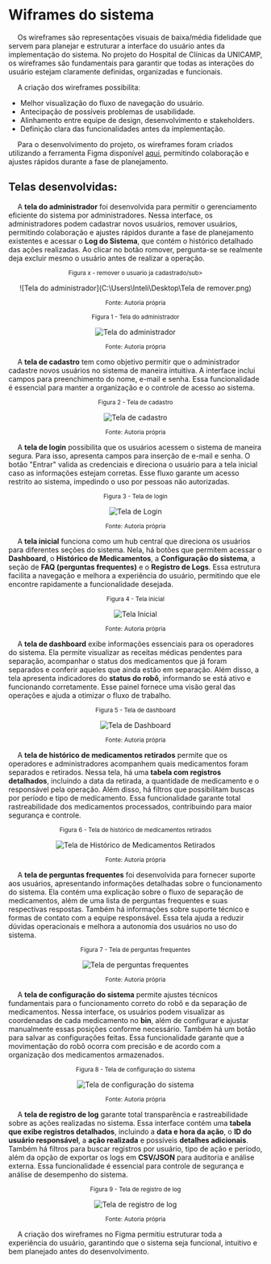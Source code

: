 
# Wiframes do sistema

&emsp; Os wireframes são representações visuais de baixa/média fidelidade que servem para planejar e estruturar a interface do usuário antes da implementação do sistema. No projeto do Hospital de Clínicas da UNICAMP, os wireframes são fundamentais para garantir que todas as interações do usuário estejam claramente definidas, organizadas e funcionais.

&emsp; A criação dos wireframes possibilita:
- Melhor visualização do fluxo de navegação do usuário.
- Antecipação de possíveis problemas de usabilidade.
- Alinhamento entre equipe de design, desenvolvimento e stakeholders.
- Definição clara das funcionalidades antes da implementação.

&emsp; Para o desenvolvimento do projeto, os wireframes foram criados utilizando a ferramenta Figma disponível [aqui](https://www.figma.com/design/VC279wQYR3rNGB6Fq039xc/Wireframe?node-id=54-1974&t=BtGMs9saMKxiIiXU-1), permitindo colaboração e ajustes rápidos durante a fase de planejamento.

## Telas desenvolvidas: 

&emsp; A **tela do administrador** foi desenvolvida para permitir o gerenciamento eficiente do sistema por administradores. Nessa interface, os administradores podem cadastrar novos usuários, remover usuários, permitindo colaboração e ajustes rápidos durante a fase de planejamento existentes e acessar o **Log do Sistema**, que contém o histórico detalhado das ações realizadas. Ao clicar no botão romover, pergunta-se se realmente deja excluir mesmo o usuário antes de realizar a operação.

<div align="center" width="100%">

<sub>Figura x - remover o usuario ja cadastrado/sub>

![Tela do administrador](C:\Users\Inteli\Desktop\Tela de remover.png)

<sup>Fonte: Autoria própria </sup>

</div>

<div align="center" width="100%">

<sub>Figura 1 - Tela do administrador</sub>

![Tela do administrador](/img/UX/TelaADM.png)

<sup>Fonte: Autoria própria </sup>

</div>

&emsp; A **tela de cadastro** tem como objetivo permitir que o administrador cadastre novos usuários no sistema de maneira intuitiva. A interface inclui campos para preenchimento do nome, e-mail e senha. Essa funcionalidade é essencial para manter a organização e o controle de acesso ao sistema.

<div align="center" width="100%">

<sub>Figura 2 - Tela de cadastro</sub>

![Tela de cadastro](/img/UX/TelaCadastro.png)

<sup>Fonte: Autoria própria </sup>

</div>

&emsp; A **tela de login** possibilita que os usuários acessem o sistema de maneira segura. Para isso, apresenta campos para inserção de e-mail e senha. O botão "Entrar" valida as credenciais e direciona o usuário para a tela inicial caso as informações estejam corretas. Esse fluxo garante um acesso restrito ao sistema, impedindo o uso por pessoas não autorizadas.

<div align="center" width="100%">

<sub>Figura 3 - Tela de login</sub>

![Tela de Login](/img/UX/TelaLogin.png)

<sup>Fonte: Autoria própria </sup>

</div>

&emsp; A **tela inicial** funciona como um hub central que direciona os usuários para diferentes seções do sistema. Nela, há botões que permitem acessar o **Dashboard**, o **Histórico de Medicamentos**, a **Configuração do sistema**, a seção de **FAQ (perguntas frequentes)** e o **Registro de Logs**. Essa estrutura facilita a navegação e melhora a experiência do usuário, permitindo que ele encontre rapidamente a funcionalidade desejada.

<div align="center" width="100%">

<sub>Figura 4 - Tela inicial</sub>

![Tela Inicial](/img/UX/TelaInicial.png)

<sup>Fonte: Autoria própria </sup>

</div>

&emsp; A **tela de dashboard** exibe informações essenciais para os operadores do sistema. Ela permite visualizar as receitas médicas pendentes para separação, acompanhar o status dos medicamentos que já foram separados e conferir aqueles que ainda estão em separação. Além disso, a tela apresenta indicadores do **status do robô**, informando se está ativo e funcionando corretamente. Esse painel fornece uma visão geral das operações e ajuda a otimizar o fluxo de trabalho.

<div align="center" width="100%">

<sub>Figura 5 - Tela de dashboard</sub>

![Tela de Dashboard](/img/UX/TelaDashboard.png)

<sup>Fonte: Autoria própria </sup>

</div>

&emsp; A **tela de histórico de medicamentos retirados** permite que os operadores e administradores acompanhem quais medicamentos foram separados e retirados. Nessa tela, há uma **tabela com registros detalhados**, incluindo a data da retirada, a quantidade de medicamento e o responsável pela operação. Além disso, há filtros que possibilitam buscas por período e tipo de medicamento. Essa funcionalidade garante total rastreabilidade dos medicamentos processados, contribuindo para maior segurança e controle.

<div align="center" width="100%">

<sub>Figura 6 - Tela de histórico de medicamentos retirados</sub>

![Tela de Histórico de Medicamentos Retirados](/img/UX/TelaHistorico.png)

<sup>Fonte: Autoria própria </sup>

</div>

&emsp; A **tela de perguntas frequentes** foi desenvolvida para fornecer suporte aos usuários, apresentando informações detalhadas sobre o funcionamento do sistema. Ela contém uma explicação sobre o fluxo de separação de medicamentos, além de uma lista de perguntas frequentes e suas respectivas respostas. Também há informações sobre suporte técnico e formas de contato com a equipe responsável. Essa tela ajuda a reduzir dúvidas operacionais e melhora a autonomia dos usuários no uso do sistema.

<div align="center" width="100%">

<sub>Figura 7 - Tela de perguntas frequentes</sub>

![Tela de perguntas frequentes](/img/UX/TelaPerguntas.png)

<sup>Fonte: Autoria própria </sup>

</div>

&emsp; A **tela de configuração do sistema** permite ajustes técnicos fundamentais para o funcionamento correto do robô e da separação de medicamentos. Nessa interface, os usuários podem visualizar as coordenadas de cada medicamento no **bin**, além de configurar e ajustar manualmente essas posições conforme necessário. Também há um botão para salvar as configurações feitas. Essa funcionalidade garante que a movimentação do robô ocorra com precisão e de acordo com a organização dos medicamentos armazenados.

<div align="center" width="100%">


<sub>Figura 8 - Tela de configuração do sistema</sub>

![Tela de configuração do sistema](/img/UX/TelaConfiguracao.png)

<sup>Fonte: Autoria própria </sup>

</div>

&emsp; A **tela de registro de log** garante total transparência e rastreabilidade sobre as ações realizadas no sistema. Essa interface contém uma **tabela que exibe registros detalhados**, incluindo a **data e hora da ação**, o **ID do usuário responsável**, a **ação realizada** e possíveis **detalhes adicionais**. Também há filtros para buscar registros por usuário, tipo de ação e período, além da opção de exportar os logs em **CSV/JSON** para auditoria e análise externa. Essa funcionalidade é essencial para controle de segurança e análise de desempenho do sistema.

<div align="center" width="100%">

<sub>Figura 9 - Tela de registro de log</sub>

![Tela de registro de log](/img/UX/TelaLog.png)

<sup>Fonte: Autoria própria </sup>

</div>

&emsp; A criação dos wireframes no Figma permitiu estruturar toda a experiência do usuário, garantindo que o sistema seja funcional, intuitivo e bem planejado antes do desenvolvimento.



